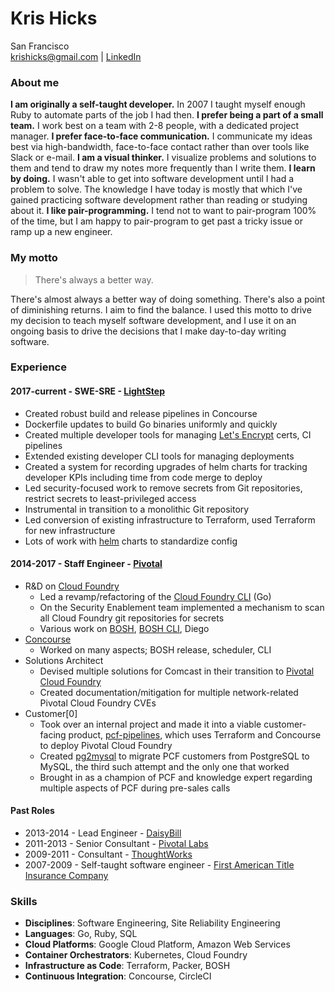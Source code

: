 Kris Hicks  
===
San Francisco  
krishicks@gmail.com | [LinkedIn](https://www.linkedin.com/in/kris-hicks-a6123a161)

### About me

**I am originally a self-taught developer.** In 2007 I taught myself enough Ruby to automate parts of the job I had then.
**I prefer being a part of a small team.** I work best on a team with 2-8 people, with a dedicated project manager.
**I prefer face-to-face communication.** I communicate my ideas best via high-bandwidth, face-to-face contact rather than over tools like Slack or e-mail.
**I am a visual thinker.** I visualize problems and solutions to them and tend to draw my notes more frequently than I write them.
**I learn by doing.** I wasn't able to get into software development until I had a problem to solve. The knowledge I have today is mostly that which I've gained practicing software development rather than reading or studying about it.
**I like pair-programming.** I tend not to want to pair-program 100% of the time, but I am happy to pair-program to get past a tricky issue or ramp up a new engineer.

### My motto

> There's always a better way.

There's almost always a better way of doing something. There's also a point of diminishing returns. I aim to find the balance. I used this motto to drive my decision to teach myself software development, and I use it on an ongoing basis to drive the decisions that I make day-to-day writing software.

### Experience

#### 2017-current - **SWE-SRE** - [LightStep](https://www.lightstep.com)

* Created robust build and release pipelines in Concourse
* Dockerfile updates to build Go binaries uniformly and quickly
* Created multiple developer tools for managing [Let's Encrypt](https://letsencrypt.org) certs, CI pipelines
* Extended existing developer CLI tools for managing deployments
* Created a system for recording upgrades of helm charts for tracking developer KPIs including time from code merge to deploy
* Led security-focused work to remove secrets from Git repositories, restrict secrets to least-privileged access
* Instrumental in transition to a monolithic Git repository
* Led conversion of existing infrastructure to Terraform, used Terraform for new infrastructure
* Lots of work with [helm](https://helm.sh) charts to standardize config

####  2014-2017 - **Staff Engineer** - [Pivotal](https://pivotal.io/)
* R&D on [Cloud Foundry](https://www.cloudfoundry.org)
  * Led a revamp/refactoring of the [Cloud Foundry CLI](https://github.com/cloudfoundry/cli) (Go)
  * On the Security Enablement team implemented a mechanism to scan all Cloud Foundry git repositories for secrets
  * Various work on [BOSH](https://github.com/cloudfoundry/bosh), [BOSH CLI](https://github.com/cloudfoundry/bosh-cli), Diego
* [Concourse](https://concourse-ci.org)
  * Worked on many aspects; BOSH release, scheduler, CLI
* Solutions Architect
  * Devised multiple solutions for Comcast in their transition to [Pivotal Cloud Foundry](https://pivotal.io/platform)
  * Created documentation/mitigation for multiple network-related Pivotal Cloud Foundry CVEs
* Customer[0]
  * Took over an internal project and made it into a viable customer-facing product, [pcf-pipelines](https://github.com/pivotal-cf/pcf-pipelines), which uses Terraform and Concourse to deploy Pivotal Cloud Foundry
  * Created [pg2mysql](https://github.com/pivotal-cf/pg2mysql) to migrate PCF customers from PostgreSQL to MySQL, the third such attempt and the only one that worked
  * Brought in as a champion of PCF and knowledge expert regarding multiple aspects of PCF during pre-sales calls

#### Past Roles

* 2013-2014 - Lead Engineer - [DaisyBill](https://www.daisybill.com)
* 2011-2013 - Senior Consultant - [Pivotal Labs](https://pivotal.io/labs)
* 2009-2011 - Consultant - [ThoughtWorks](https://www.thoughtworks.com)
* 2007-2009 - Self-taught software engineer - [First American Title Insurance Company](http://www.firstam.com)

### Skills

* **Disciplines**: Software Engineering, Site Reliability Engineering
* **Languages**: Go, Ruby, SQL
* **Cloud Platforms**: Google Cloud Platform, Amazon Web Services
* **Container Orchestrators**: Kubernetes, Cloud Foundry
* **Infrastructure as Code**: Terraform, Packer, BOSH
* **Continuous Integration**: Concourse, CircleCI
